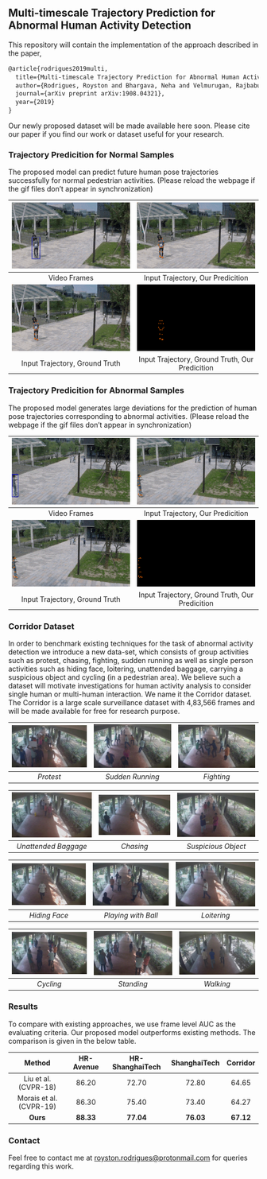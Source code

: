 ## Multi-timescale Trajectory Prediction for Abnormal Human Activity Detection
This repository will contain the implementation of the approach described in the paper,  
```markdown
@article{rodrigues2019multi,
  title={Multi-timescale Trajectory Prediction for Abnormal Human Activity Detection},
  author={Rodrigues, Royston and Bhargava, Neha and Velmurugan, Rajbabu and Chaudhuri, Subhasis},
  journal={arXiv preprint arXiv:1908.04321},
  year={2019}
}
```


Our newly proposed dataset will be made available here soon. Please cite our paper if you find our work or dataset useful for your research.

### Trajectory Predicition for Normal Samples
The proposed model can predict future human pose trajectories successfully for normal pedestrian activities. (Please reload the webpage if the gif files don’t appear in synchronization)  

|![GitHub Logo](/result_gifs/normal_01.gif) |![GitHub Logo](/result_gifs/normal_02.gif) |
|:--:|:--:|
|Video Frames|Input Trajectory, Our Predicition|
|![GitHub Logo](/result_gifs/normal_03.gif) |![GitHub Logo](/result_gifs/normal_04.gif) |
|Input Trajectory, Ground Truth|Input Trajectory, Ground Truth, Our Predicition|

### Trajectory Predicition for Abnormal Samples
The proposed model generates large deviations for the prediction of human pose trajectories corresponding to abnormal activities. (Please reload the webpage if the gif files don’t appear in synchronization)

|![GitHub Logo](/result_gifs/abnormal_01.gif) |![GitHub Logo](/result_gifs/abnormal_02.gif) |
|:--:|:--:|
|Video Frames|Input Trajectory, Our Predicition|
|![GitHub Logo](/result_gifs/abnormal_03.gif) |![GitHub Logo](/result_gifs/abnormal_04.gif) |
|Input Trajectory, Ground Truth|Input Trajectory, Ground Truth, Our Predicition|

### Corridor Dataset
In order to benchmark existing techniques for the task of abnormal activity detection we introduce a new data-set, which consists of group activities such as protest, chasing, fighting, sudden running as well as single person activities such as hiding face, loitering, unattended baggage, carrying a suspicious object and cycling (in a pedestrian area). We believe such a dataset will motivate investigations for human activity analysis to consider single human or multi-human interaction. We name it the Corridor dataset. The Corridor is a large scale surveillance dataset with 4,83,566 frames and will be made available for free for research purpose.




|![GitHub Logo](/iitb_imgs/small_protest.jpg) |![GitHub Logo](/iitb_imgs/small_running.jpg) |![GitHub Logo](/iitb_imgs/small_fighting.jpg) |
|:--:|:--:|:--:|
|*Protest*|*Sudden Running*|*Fighting*|

|![GitHub Logo](/iitb_imgs/small_unattended.jpg) |![GitHub Logo](/iitb_imgs/small_chasing.jpg) |![GitHub Logo](/iitb_imgs/small_suspicious.jpg) |
|:--:|:--:|:--:|
|*Unattended Baggage*|*Chasing*|*Suspicious Object*|

|![GitHub Logo](/iitb_imgs/small_hiding.jpg) |![GitHub Logo](/iitb_imgs/small_playing.jpg) |![GitHub Logo](/iitb_imgs/small_loitering.jpg) |
|:--:|:--:|:--:|
|*Hiding Face*|*Playing with Ball*|*Loitering*|

|![GitHub Logo](/iitb_imgs/small_cycling.jpg) |![GitHub Logo](/iitb_imgs/small_normal.jpg) |![GitHub Logo](/iitb_imgs/small_normal_2.jpg) |
|:--:|:--:|:--:|
|*Cycling*|*Standing*|*Walking*|

### Results
To compare with existing approaches, we use frame level AUC as the evaluating criteria. Our proposed model outperforms existing methods. The comparison is given in the below table.

|Method|HR-Avenue|HR-ShanghaiTech|ShanghaiTech|Corridor|
|:--:|:--:|:--:|:--:|:--:|
|Liu et al. (CVPR-18)|86.20|72.70|72.80|64.65|
|Morais et al. (CVPR-19)|86.30|75.40|73.40|64.27|
|**Ours**|**88.33**|**77.04**|**76.03**|**67.12**|

### Contact

Feel free to contact me at royston.rodrigues@protonmail.com for queries regarding this work.
